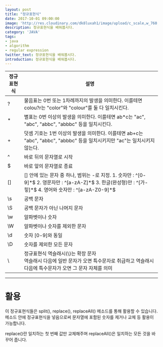 ```yaml
---
layout: post
title: "정규표현식"
date: 2017-10-01 09:00:00
image: 'http://res.cloudinary.com/dk8luxah1/image/upload/c_scale,w_760,h_400/v1502208952/algorithm.jpg'
description: 정규표현식을 배워봅시다.
category: 'JAVA'
tags:
- java
- algorithm
- regular expression
twitter_text: 정규표현식을 배워봅시다.
introduction: 정규표현식을 배워봅시다.
---
```


<table>
	<thead>
    	<tr>
        	<th>정규표현식</th>
            <th>설명</th>
        </tr>
    </thead>
    <tbody>
    	<tr>
        	<td>?</td>
            <td>물음표는 0번 또는 1차례까지의 발생을 의미한다. 이를테면 colou?r는 "color"와 "colour"를 둘 다 일치시킨다.</td>
        </tr>
        <tr>
        	<td>&#42;</td>
            <td>별표는 0번 이상의 발생을 의미한다. 이를테면 ab*c는 "ac", "abc", "abbc", "abbbc" 등을 일치시킨다.</td>
        </tr>
        <tr>
        	<td>+</td>
            <td>덧셈 기호는 1번 이상의 발생을 의미한다. 이를테면 ab+c는 "abc", "abbc", "abbbc" 등을 일치시키지만 "ac"는 일치시키지 않는다.</td>
        </tr>
        <tr>
        	<td>^</td>
            <td>바로 뒤의 문자열로 시작</td>
        </tr>
        <tr>
        	<td>$</td>
            <td>바로 앞의 문자열로 종료</td>
        </tr>
        <tr>
        	<td>[]</td>
            <td>[] 안에 있는 문자 중 하나, 범위는 -로 지정.
            1. 숫자만 : ^[0-9]*$
            2. 영문자만 : ^[a-zA-Z]*$
            3. 한글(완성형)만 : ^[가-힣]*$
            4. 영어와 숫자만 : ^[a-zA-Z0-9]*$
            </td>
        </tr>
        <tr>
        	<td>\s</td>
            <td>공백 문자</td>
        </tr>
        <tr>
        	<td>\S</td>
            <td>공백 문자가 아닌 나머지 문자</td>
        </tr>
        <tr>
        	<td>\w</td>
            <td>알파벳이나 숫자</td>
        </tr>
        <tr>
        	<td>\W</td>
            <td>알파벳이나 숫자를 제외한 문자</td>
        </tr>
        <tr>
        	<td>\d</td>
            <td>숫자 [0-9]와 동일</td>
        </tr>
        <tr>
        	<td>\D</td>
            <td>숫자를 제외한 모든 문자</td>
        </tr>
        <tr>
        	<td>\</td>
            <td>정규표현식 역슬래시(\)는 확장 문자<br/>역슬래시 다음에 일반 문자가 오면 특수문자로 취급하고 역슬래시 다음에 특수문자가 오면 그 문자 자체를 의미</td>
        </tr>
    </tbody>
</table>






* * *
# 활용

이 정규표현식들은 split(), replace(), replaceAll() 메소드를 통해 활용할 수 있습니다. 메소드 안에 정규표현식을 넣음으로써 문자열에 포함된 숫자를 제거나 교체 등 활용이 가능합니다.

replace()란 일치하는 첫 번째 값만 교체해주며 replaceAll()은 일치하는 모든 것을 바꾸어 줍니다.














